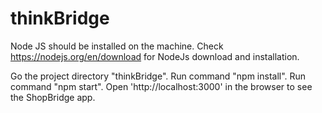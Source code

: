 # thinkBridge

Node JS should be installed on the machine. 
Check https://nodejs.org/en/download for NodeJs download and installation.

Go the project directory "thinkBridge".
Run command "npm install".
Run command "npm start".
Open 'http://localhost:3000' in the browser to see the ShopBridge app. 
